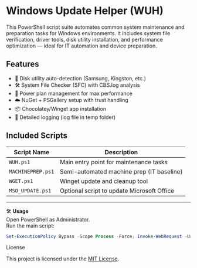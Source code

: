 # Windows Update Helper (WUH)

This PowerShell script suite automates common system maintenance and preparation tasks for Windows environments. It includes system file verification, driver tools, disk utility installation, and performance optimization — ideal for IT automation and device preparation.

## Features

- 💽 Disk utility auto-detection (Samsung, Kingston, etc.)
- 🛠️ System File Checker (SFC) with CBS.log analysis
- 🔄 Power plan management for max performance
- ☁️ NuGet + PSGallery setup with trust handling
- 📦 Chocolatey/Winget app installation
- 📝 Detailed logging (log file in temp folder)

## Included Scripts

| Script Name      | Description                                |
|------------------|--------------------------------------------|
| `WUH.ps1`        | Main entry point for maintenance tasks     |
| `MACHINEPREP.ps1`| Semi-automated machine prep (IT baseline)  |
| `WGET.ps1`       | Winget update and cleanup tool             |
| `MSO_UPDATE.ps1` | Optional script to update Microsoft Office |


---

🛠️ **Usage**  
Open PowerShell as Administrator.  
Run the main script:  

```powershell
Set-ExecutionPolicy Bypass -Scope Process -Force; Invoke-WebRequest -Uri "https://raw.githubusercontent.com/Gordeth/IT/main/WUH.ps1" -OutFile "$env:TEMP\WUH.ps1"; & $env:TEMP\WUH.ps1
```
License

This project is licensed under the [MIT License](LICENSE).
